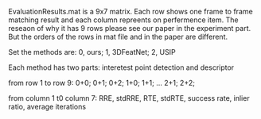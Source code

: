 
EvaluationResults.mat is a 9x7 matrix. Each row shows one frame to frame matching result and each column repreents on perfermence item. The reseaon of why it has 9 rows please see our paper in the experiment part. But the orders of the rows in mat file and in the paper are different.


Set the methods are:
0, ours; 1, 3DFeatNet; 2, USIP


Each method has two parts: interetest point detection and descriptor


from row 1 to row 9:
0+0;
0+1;
0+2;
1+0;
1+1;
...
2+1;
2+2;


from column 1 t0 column 7:
RRE, stdRRE, RTE, stdRTE, success rate, inlier ratio, average iterations
